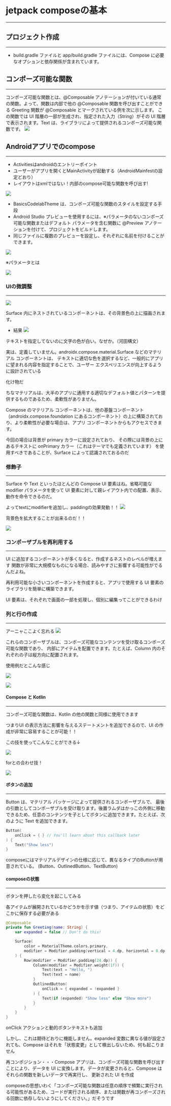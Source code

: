 # jetpack composeの基本

****

## プロジェクト作成

****

- build.gradle ファイルと app/build.gradle ファイルには、Compose に必要なオプションと依存関係が含まれています。

## コンポーズ可能な関数

****

コンポーズ可能な関数とは、@Composable アノテーションが付いている通常の関数。よって、関数は内部で他の @Composable 関数を呼び出すことができる
Greeting 関数が @Composable とマークされている例を次に示します。
この関数では UI 階層の一部が生成され、指定された入力（String）がその UI 階層で表示されます。Text は、ライブラリによって提供されるコンポーズ可能な関数です。
![](../../img/compose1.png)

## Androidアプリでのcompose

****

- Activitiesはandroidのエントリーポイント
- ユーザーがアプリを開くとMainActivityが起動する（AndroidMainfestの設定どおり）
- レイアウトはxmlではない！内部のcompose可能な関数を呼び出す!

![](../../img/compose2.png)

- BasicsCodelabTheme は、コンポーズ可能な関数のスタイルを設定する手段
- Android Studio プレビューを使用するには、※パラメータのないコンポーズ可能な関数またはデフォルト パラメータを含む関数に @Preview アノテーションを付けて、プロジェクトをビルドします。
- 同じファイルに複数のプレビューを設定し、それぞれに名前を付けることができます。

![](../../img/compose3.png)


※パラメータとは

![](../../img/parameter.png)


### UIの微調整

****

![](../../img/compose4.png)

Surface 内にネストされているコンポーネントは、その背景色の上に描画されます。


- 結果
![](../../img/HerroAndroid.png)

テキストを指定してないのに文字の色が白い。なぜか。（河田構文）

実は、定義していません。androidx.compose.material.Surface などのマテリアル コンポーネントは、
テキストに適切な色を選択するなど、一般的にアプリに望まれる内容を指定することで、ユーザー エクスペリエンスが向上するように設計されている

化け物だ

ちなマテリアルは、大半のアプリに通用する適切なデフォルト値とパターンを提供するものであるため、柔軟性がありません。

Compose のマテリアル コンポーネントは、他の基盤コンポーネント（androidx.compose.foundation にあるコンポーネント）の上に構築されており、より柔軟性が必要な場合は、アプリ コンポーネントからもアクセスできます。

今回の場合は背景が primary カラーに設定されており、
その際には背景の上にあるテキストに onPrimary カラー（これはテーマでも定義されています）
を使用すべきであることが、Surface によって認識されておるのだ

### 修飾子

****
Surface や Text といったほとんどの Compose UI 要素はね。省略可能な modifier パラメータを使って
UI 要素に対して親レイアウト内での配置、表示、動作を命令できるのだ。

よってtextにmodifierを追加し、paddingの効果発動！！
![](../../img/compose5.png)

背景色を拡大することが出来るのだ！！

![](../../img/compose6.png)

### コンポーザブルを再利用する

****

UI に追加するコンポーネントが多くなると、作成するネストのレベルが増えます
関数が非常に大規模なものになる場合、読みやすさに影響する可能性がでるんだよね。

再利用可能な小さいコンポーネントを作成すると、アプリで使用する UI 要素のライブラリを簡単に構築できます。

UI 要素は、それぞれで画面の一部を処理し、個別に編集ってことができるわけ

### 列と行の作成

****
アーニャここよく忘れる
![](../../img/compose8.png)

これらのコンポーザブルは、コンポーズ可能なコンテンツを受け取るコンポーズ可能な関数であり、
内部にアイテムを配置できます。たとえば、Column 内のそれぞれの子は縦方向に配置されます。

使用例だとこんな感じ

![](../../img/compose9.png)

![](../../img/compose10.png)

#### Compose と Kotlin

****

コンポーズ可能な関数は、Kotlin の他の関数と同様に使用できます

つまりUI の表示方法に影響を与えるステートメントを追加できるので、UI の作成が非常に容易することが可能！！

この技を使ってこんなことができる↓

![](../../img/compose11.png)

forとの合わせ技！

![](../../img/HerroAndroid2.png)

#### ボタンの追加

****

Button は、マテリアル パッケージによって提供されるコンポーザブルで、
最後の引数としてコンポーザブルを受け取ります。後置ラムダはかっこの外側に移動できるため、任意のコンテンツを子としてボタンに追加できます。たとえば、次のように Text を追加できます。

```kotlin
Button(
    onClick = { } // You'll learn about this callback later
) {
    Text("Show less")
}
```

composeにはマテリアルデザインの仕様に応じて、異なるタイプのButtonが用意されている。
(Button、OutlinedButton、TextButton)

#### composeの状態

****

ボタンを押したら変化を起こしてみる

各アイテムが展開されているかどうかを示す値（つまり、アイテムの状態）をどこかに保存する必要がある

```kotlin
@Composable
private fun Greeting(name: String) {
    var expanded = false // Don't do this!

    Surface(
        color = MaterialTheme.colors.primary,
        modifier = Modifier.padding(vertical = 4.dp, horizontal = 8.dp)
    ) {
        Row(modifier = Modifier.padding(24.dp)) {
            Column(modifier = Modifier.weight(1f)) {
                Text(text = "Hello, ")
                Text(text = name)
            }
            OutlinedButton(
                onClick = { expanded = !expanded }
            ) {
                Text(if (expanded) "Show less" else "Show more")
            }
        }
    }
}
```


onClick アクションと動的ボタンテキストも追加

しかし、これは期待どおりに機能しません。expanded 変数に異なる値が設定されても、Compose はそれを「状態変更」として検出しないため、何も起こりません

再コンポジション・・・Compose アプリは、コンポーズ可能な関数を呼び出すことにより、データを UI に変換します。データが変更されると、Compose はそれらの関数を新しいデータで再実行し、 更新された UI を作成

composeの思想いわく「コンポーズ可能な関数は任意の順序で頻繁に実行される可能性があるため、コードが実行される順序、または関数が再コンポーズされる回数に依存しないようにしてください。」だそうです



